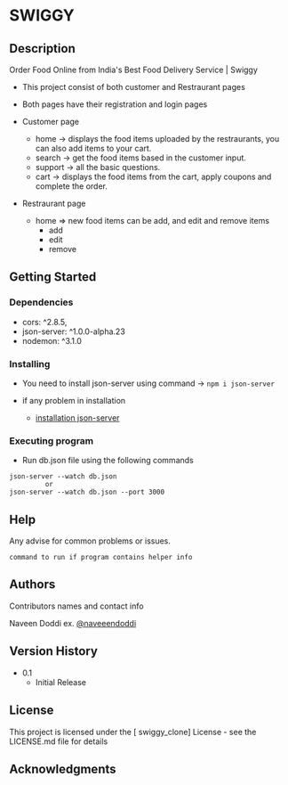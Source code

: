 # SWIGGY

## Description

Order Food Online from India's Best Food Delivery Service | Swiggy  

* This project consist of both customer and Restraurant pages
* Both pages have their registration and login pages
* Customer page    
    * home -> displays the food items uploaded by the restraurants, you can also add items to your cart.  
    * search -> get the food items based in the customer input.    
    * support -> all the basic questions.    
    * cart -> displays the food items from the cart, apply coupons and complete the order.  

* Restraurant page  
    * home => new food items can be add, and edit and remove items   
        * add  
        * edit  
        * remove  


## Getting Started


### Dependencies

* cors: ^2.8.5,
* json-server: ^1.0.0-alpha.23
* nodemon: ^3.1.0

### Installing

* You need to install json-server using command -> ``` npm i json-server ```

* if any problem in installation
    * [installation json-server](https://chrisdevcode.hashnode.dev/how-to-create-and-deploy-a-json-server)

### Executing program

* Run db.json file using the following commands
```
json-server --watch db.json 
         or 
json-server --watch db.json --port 3000

```

## Help

Any advise for common problems or issues.
```
command to run if program contains helper info
```

## Authors

Contributors names and contact info

Naveen Doddi
ex. [@naveeendoddi](https://twitter.com/naveeendoddi)

## Version History

* 0.1
    * Initial Release

## License

This project is licensed under the [ swiggy_clone] License - see the LICENSE.md file for details

## Acknowledgments
